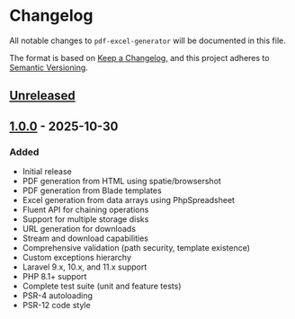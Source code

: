 # Changelog

All notable changes to `pdf-excel-generator` will be documented in this file.

The format is based on [Keep a Changelog](https://keepachangelog.com/en/1.0.0/),
and this project adheres to [Semantic Versioning](https://semver.org/spec/v2.0.0.html).

## [Unreleased]

## [1.0.0] - 2025-10-30

### Added
- Initial release
- PDF generation from HTML using spatie/browsershot
- PDF generation from Blade templates
- Excel generation from data arrays using PhpSpreadsheet
- Fluent API for chaining operations
- Support for multiple storage disks
- URL generation for downloads
- Stream and download capabilities
- Comprehensive validation (path security, template existence)
- Custom exceptions hierarchy
- Laravel 9.x, 10.x, and 11.x support
- PHP 8.1+ support
- Complete test suite (unit and feature tests)
- PSR-4 autoloading
- PSR-12 code style

[Unreleased]: https://github.com/lopezsoft/pdf-excel-generator/compare/v1.0.0...HEAD
[1.0.0]: https://github.com/lopezsoft/pdf-excel-generator/releases/tag/v1.0.0
